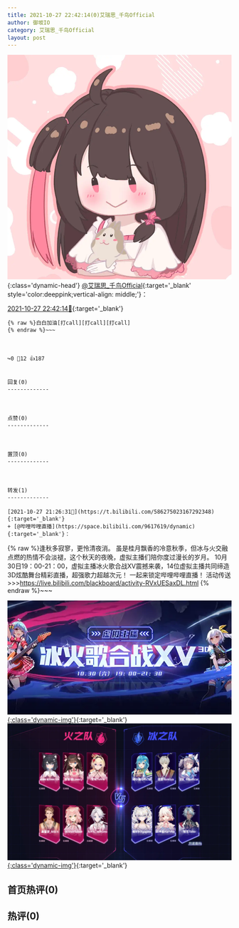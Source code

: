 ```yaml
---
title: 2021-10-27 22:42:14(0)艾瑞思_千鸟Official
author: 御坂IO
category: 艾瑞思_千鸟Official
layout: post
---
```


![img](/images/7e08840c56f251de28bdf766b647bd5fe9a5d50a.jpg){:class='dynamic-head'}
[@艾瑞思_千鸟Official](https://space.bilibili.com/1090010845/dynamic){:target='_blank' style='color:deeppink;vertical-align: middle;'}：

[2021-10-27 22:42:14🔗](https://t.bilibili.com/586294535203899065){:target='_blank'}

~~~
{% raw %}白白加油[打call][打call][打call]
{% endraw %}~~~



↪️0 💬12 👍187


回复(0)
-------------



点赞(0)
-------------



置顶(0)
-------------



转发(1)
-------------

[2021-10-27 21:26:31🔗](https://t.bilibili.com/586275023167292348){:target='_blank'}
+ [@哔哩哔哩直播](https://space.bilibili.com/9617619/dynamic){:target='_blank'}：
~~~
{% raw %}逢秋多寂寥，更怜清夜消。
虽是桂月飘香的冷意秋季，但冰与火交融点燃的热情不会淡褪，这个秋天的夜晚，虚拟主播们陪你度过漫长的岁月。
10月30日19：00-21：00，虚拟主播冰火歌合战XV震撼来袭，14位虚拟主播共同缔造3D炫酷舞台精彩直播，超强歌力超越次元！
一起来锁定哔哩哔哩直播！
活动传送>>>https://live.bilibili.com/blackboard/activity-RVxUESaxDL.html
{% endraw %}~~~


[![img](/images/d51b108ae6048d53f5f3529b1f65adabd2bd46c1.jpg){:class='dynamic-img'}](/images/d51b108ae6048d53f5f3529b1f65adabd2bd46c1.jpg){:target='_blank'}
[![img](/images/33d31f9ba0abe42938e3d01b40bfaa4fdedd54bd.png){:class='dynamic-img'}](/images/33d31f9ba0abe42938e3d01b40bfaa4fdedd54bd.png){:target='_blank'}




首页热评(0)
-------------



热评(0)
-------------



